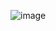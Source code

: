 ![image](https://user-images.githubusercontent.com/92051961/189172655-69ff96f7-8761-43f1-bf6d-8dcf34915012.png)
